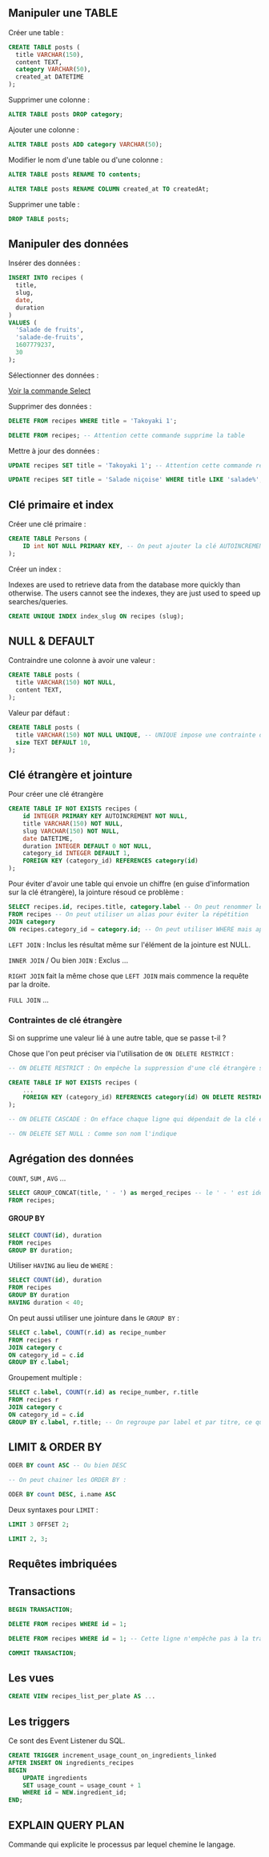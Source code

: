 ## Manipuler une TABLE

Créer une table :

```sql
CREATE TABLE posts (
  title VARCHAR(150),
  content TEXT,
  category VARCHAR(50),
  created_at DATETIME
);
```

Supprimer une colonne :

```sql
ALTER TABLE posts DROP category;
```

Ajouter une colonne :

```sql
ALTER TABLE posts ADD category VARCHAR(50);
```

Modifier le nom d'une table ou d'une colonne :

```sql
ALTER TABLE posts RENAME TO contents;

ALTER TABLE posts RENAME COLUMN created_at TO createdAt;
```

Supprimer une table :

```sql
DROP TABLE posts;
```

## Manipuler des données


Insérer des données :

```sql
INSERT INTO recipes (
  title, 
  slug, 
  date, 
  duration
)
VALUES (
  'Salade de fruits',
  'salade-de-fruits',
  1607779237,
  30
);
```

Sélectionner des données :

[Voir la commande Select](./select-queries.sql)


Supprimer des données :

```sql
DELETE FROM recipes WHERE title = 'Takoyaki 1';

DELETE FROM recipes; -- Attention cette commande supprime la table
```

Mettre à jour des données :


```sql
UPDATE recipes SET title = 'Takoyaki 1'; -- Attention cette commande reset toute la table

UPDATE recipes SET title = 'Salade niçoise' WHERE title LIKE 'salade%';
```

## Clé primaire et index

Créer une clé primaire :

```sql
CREATE TABLE Persons (
    ID int NOT NULL PRIMARY KEY, -- On peut ajouter la clé AUTOINCREMENT
); 
```

Créer un index :

Indexes are used to retrieve data from the database more quickly than otherwise. The users cannot see the indexes, they are just used to speed up searches/queries.

```sql
CREATE UNIQUE INDEX index_slug ON recipes (slug);
```

## NULL & DEFAULT


Contraindre une colonne à avoir une valeur :

```sql
CREATE TABLE posts (
  title VARCHAR(150) NOT NULL,
  content TEXT,
);
```

Valeur par défaut :

```sql
CREATE TABLE posts (
  title VARCHAR(150) NOT NULL UNIQUE, -- UNIQUE impose une contrainte d'unicité de la valeur
  size TEXT DEFAULT 10,
);
```

## Clé étrangère et jointure

Pour créer une clé étrangère

```sql
CREATE TABLE IF NOT EXISTS recipes (
    id INTEGER PRIMARY KEY AUTOINCREMENT NOT NULL,
    title VARCHAR(150) NOT NULL,
    slug VARCHAR(150) NOT NULL,
    date DATETIME,
    duration INTEGER DEFAULT 0 NOT NULL,
    category_id INTEGER DEFAULT 1,
    FOREIGN KEY (category_id) REFERENCES category(id)
); 
```

Pour éviter d'avoir une table qui envoie un chiffre (en guise d'information sur la clé étrangère), la jointure résoud ce problème :

```sql
SELECT recipes.id, recipes.title, category.label -- On peut renommer le nom de la colonne (sympa pour être exploité dans un joli DTO)
FROM recipes -- On peut utiliser un alias pour éviter la répétition
JOIN category
ON recipes.category_id = category.id; -- On peut utiliser WHERE mais aprs le JOIN
```

`LEFT JOIN` : Inclus les résultat même sur l'élément de la jointure est NULL.

`INNER JOIN` / Ou bien `JOIN` : Exclus ... 

`RIGHT JOIN` fait la même chose que `LEFT JOIN` mais commence la requête par la droite.

`FULL JOIN` ...

### Contraintes de clé étrangère

Si on supprime une valeur lié à une autre table, que se passe t-il ?

Chose que l'on peut préciser via l'utilisation de `ON DELETE RESTRICT` :

```sql
-- ON DELETE RESTRICT : On empêche la suppression d'une clé étrangère si elle est renseignée dans un récipe

CREATE TABLE IF NOT EXISTS recipes (
    ...
    FOREIGN KEY (category_id) REFERENCES category(id) ON DELETE RESTRICT
);

-- ON DELETE CASCADE : On efface chaque ligne qui dépendait de la clé étrangère qui a été supprimé

-- ON DELETE SET NULL : Comme son nom l'indique
```

## Agrégation des données

`COUNT`, `SUM` , `AVG` ...

```sql
SELECT GROUP_CONCAT(title, ' - ') as merged_recipes -- le ' - ' est identique au join en Javascript
FROM recipes;
```

#### GROUP BY

```sql
SELECT COUNT(id), duration
FROM recipes
GROUP BY duration;
```

Utiliser `HAVING` au lieu de `WHERE` :

```sql
SELECT COUNT(id), duration
FROM recipes
GROUP BY duration
HAVING duration < 40;
```

On peut aussi utiliser une jointure dans le `GROUP BY` :

```sql
SELECT c.label, COUNT(r.id) as recipe_number
FROM recipes r
JOIN category c
ON category_id = c.id
GROUP BY c.label;
```

Groupement multiple :

```sql
SELECT c.label, COUNT(r.id) as recipe_number, r.title
FROM recipes r
JOIN category c
ON category_id = c.id
GROUP BY c.label, r.title; -- On regroupe par label et par titre, ce qui va dupliquer certains label
```

## LIMIT & ORDER BY

```sql
ODER BY count ASC -- Ou bien DESC

-- On peut chainer les ORDER BY :

ODER BY count DESC, i.name ASC
```

Deux syntaxes pour `LIMIT` :

```sql
LIMIT 3 OFFSET 2;

LIMIT 2, 3;
```

## Requêtes imbriquées


## Transactions

```sql
BEGIN TRANSACTION;

DELETE FROM recipes WHERE id = 1;

DELETE FROM recipes WHERE id = 1; -- Cette ligne n'empêche pas à la transaction de COMMIT 

COMMIT TRANSACTION;
```

## Les vues

```sql
CREATE VIEW recipes_list_per_plate AS ...
```

## Les triggers

Ce sont des Event Listener du SQL.


```sql
CREATE TRIGGER increment_usage_count_on_ingredients_linked
AFTER INSERT ON ingredients_recipes
BEGIN
    UPDATE ingredients
    SET usage_count = usage_count + 1
    WHERE id = NEW.ingredient_id;
END;
```


## EXPLAIN QUERY PLAN

Commande qui explicite le processus par lequel chemine le langage.



```sql
```


```sql
```
